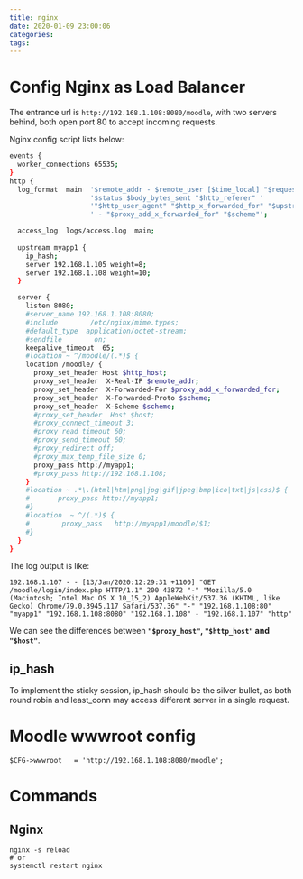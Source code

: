 ```yaml
---
title: nginx
date: 2020-01-09 23:00:06
categories:
tags:
---
```

# Config Nginx as Load Balancer

The entrance url is `http://192.168.1.108:8080/moodle`, with two servers behind, both open port 80 to accept incoming requests.

Nginx config script lists below:

<!--more-->
```sh
events {
  worker_connections 65535;
}
http {
  log_format  main  '$remote_addr - $remote_user [$time_local] "$request" '
                    '$status $body_bytes_sent "$http_referer" '
                    '"$http_user_agent" "$http_x_forwarded_for" "$upstream_addr" "$proxy_host" "$http_host" "$host"'
                    ' - "$proxy_add_x_forwarded_for" "$scheme"';

  access_log  logs/access.log  main;
  
  upstream myapp1 {
    ip_hash;
    server 192.168.1.105 weight=8;
    server 192.168.1.108 weight=10;
  }

  server {
    listen 8080;
    #server_name 192.168.1.108:8080;
    #include        /etc/nginx/mime.types;
    #default_type  application/octet-stream;
    #sendfile        on;
    keepalive_timeout  65;
    #location ~ ^/moodle/(.*)$ {
    location /moodle/ {
      proxy_set_header Host $http_host;
      proxy_set_header  X-Real-IP $remote_addr;
      proxy_set_header  X-Forwarded-For $proxy_add_x_forwarded_for;
      proxy_set_header  X-Forwarded-Proto $scheme;
      proxy_set_header  X-Scheme $scheme;
      #proxy_set_header  Host $host;
      #proxy_connect_timeout 3;
      #proxy_read_timeout 60;
      #proxy_send_timeout 60;
      #proxy_redirect off;
      #proxy_max_temp_file_size 0;
      proxy_pass http://myapp1;
      #proxy_pass http://192.168.1.108;
    }
    #location ~ .*\.(html|htm|png|jpg|gif|jpeg|bmp|ico|txt|js|css)$ {
    #       proxy_pass http://myapp1;
    #}
    #location  ~ ^/(.*)$ {
    #        proxy_pass   http://myapp1/moodle/$1;
    #}
  }
}
```

The log output is like:
```
192.168.1.107 - - [13/Jan/2020:12:29:31 +1100] "GET /moodle/login/index.php HTTP/1.1" 200 43872 "-" "Mozilla/5.0 (Macintosh; Intel Mac OS X 10_15_2) AppleWebKit/537.36 (KHTML, like Gecko) Chrome/79.0.3945.117 Safari/537.36" "-" "192.168.1.108:80" "myapp1" "192.168.1.108:8080" "192.168.1.108" - "192.168.1.107" "http"
```
We can see the differences between **`"$proxy_host"`, `"$http_host"` and `"$host"`**.

## ip_hash
To implement the sticky session, ip_hash should be the silver bullet, as both round robin and least_conn may access different server in a single request.

# Moodle wwwroot config

```
$CFG->wwwroot   = 'http://192.168.1.108:8080/moodle';
```

# Commands

## Nginx
```
nginx -s reload
# or
systemctl restart nginx
```